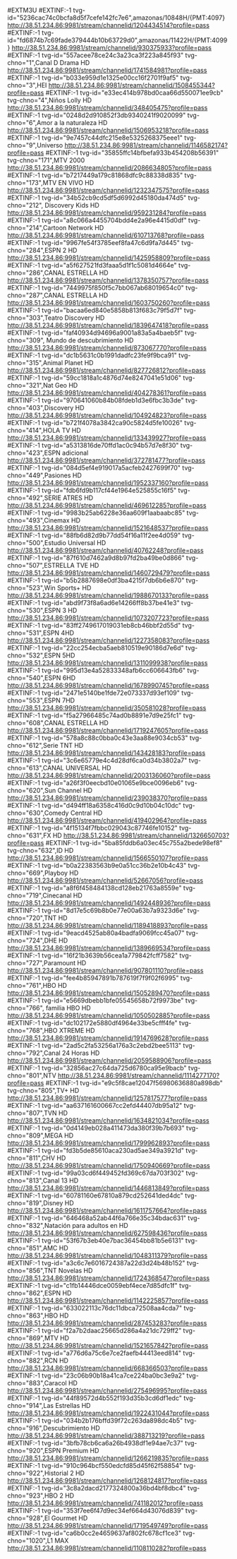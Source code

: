 #EXTM3U
#EXTINF:-1 tvg-id="5236cac74c0bcfa8d5f7cefe142fc7e6",amazonas/10848H/{PMT:4097}
http://38.51.234.86:9981/stream/channelid/1204434514?profile=pass
#EXTINF:-1 tvg-id="fd6874b7c69fade379444b10b63729d0",amazonas/11422H/{PMT:4099}
http://38.51.234.86:9981/stream/channelid/930375933?profile=pass
#EXTINF:-1 tvg-id="557acee78ce24c3a23ca3f223a845f93" tvg-chno="1",Canal D Drama HD
http://38.51.234.86:9981/stream/channelid/1741584981?profile=pass
#EXTINF:-1 tvg-id="b033e959d1e1325e00cc16f2701f9af5" tvg-chno="3",HEI
http://38.51.234.86:9981/stream/channelid/1508455344?profile=pass
#EXTINF:-1 tvg-id="e33ec414b978bd0caa66d550071ee9cb" tvg-chno="4",Niños Lolly HD
http://38.51.234.86:9981/stream/channelid/348405475?profile=pass
#EXTINF:-1 tvg-id="0248d2d910852f3db9340241f9020099" tvg-chno="6",Amor a la naturaleza HD
http://38.51.234.86:9981/stream/channelid/1506953218?profile=pass
#EXTINF:-1 tvg-id="9e7457c44dfc215e8e5325268375eee1" tvg-chno="9",Universo
http://38.51.234.86:9981/stream/channelid/1146582174?profile=pass
#EXTINF:-1 tvg-id="35855ffc14bfbefa933b454208b56391" tvg-chno="171",MTV 2000
http://38.51.234.86:9981/stream/channelid/2086634805?profile=pass
#EXTINF:-1 tvg-id="b7217449a179c81868dfc9c88338d835" tvg-chno="173",MTV EN VIVO HD
http://38.51.234.86:9981/stream/channelid/1232347575?profile=pass
#EXTINF:-1 tvg-id="34b52cb9cd5df5d6992d45180da474d5" tvg-chno="212", Discovery Kids HD
http://38.51.234.86:9981/stream/channelid/959231284?profile=pass
#EXTINF:-1 tvg-id="a8c066a4455704bdd4e2a96e4415d0df" tvg-chno="214",Cartoon Network HD
http://38.51.234.86:9981/stream/channelid/610713768?profile=pass
#EXTINF:-1 tvg-id="9967fe54f3785eef8fa47c6d9fa7d445" tvg-chno="284",ESPN 2 HD
http://38.51.234.86:9981/stream/channelid/1425958809?profile=pass
#EXTINF:-1 tvg-id="a5f627521fd3faaa5d1f1c5081d4664e" tvg-chno="286",CANAL ESTRELLA HD
http://38.51.234.86:9981/stream/channelid/1378350757?profile=pass
#EXTINF:-1 tvg-id="7449975f850f5c7bb067ab68019654c0" tvg-chno="287",CANAL ESTRELLA HD
http://38.51.234.86:9981/stream/channelid/1603750260?profile=pass
#EXTINF:-1 tvg-id="bacaa6ed840e5858b813f683c79f5d7f" tvg-chno="303",Teatro Discovery HD
http://38.51.234.86:9981/stream/channelid/1839647418?profile=pass
#EXTINF:-1 tvg-id="faf40934d94696a9001a83a5a4baeb5f" tvg-chno="309", Mundo de descubrimiento HD
http://38.51.234.86:9981/stream/channelid/873067770?profile=pass
#EXTINF:-1 tvg-id="dc1b5631c0b1991dadfc23fe9f9bca91" tvg-chno="315",Animal Planet HD
http://38.51.234.86:9981/stream/channelid/827726812?profile=pass
#EXTINF:-1 tvg-id="59cc1818a1c4876d74e8247041e51d06" tvg-chno="321",Nat Geo HD
http://38.51.234.86:9981/stream/channelid/404278361?profile=pass
#EXTINF:-1 tvg-id="970641060b84b08fdeb1d3e6fbc3b3de" tvg-chno="403",Discovery HD
http://38.51.234.86:9981/stream/channelid/104924823?profile=pass
#EXTINF:-1 tvg-id="b721f4078a3842ca90c5824d5fe10026" tvg-chno="414",HOLA TV HD
http://38.51.234.86:9981/stream/channelid/133439927?profile=pass
#EXTINF:-1 tvg-id="a5313816de70ffd1ac0c94b57d7e8f30" tvg-chno="423",ESPN adicional
http://38.51.234.86:9981/stream/channelid/372781477?profile=pass
#EXTINF:-1 tvg-id="084d5ef4e919017a5acfeb2427699f70" tvg-chno="449",Pasiones HD
http://38.51.234.86:9981/stream/channelid/1952337160?profile=pass
#EXTINF:-1 tvg-id="fdb6fd9b117cf44e1964e525855c16f5" tvg-chno="492",SERIE ATRES HD
http://38.51.234.86:9981/stream/channelid/469612285?profile=pass
#EXTINF:-1 tvg-id="9983b25ab6228e36aa609f1aabaabc85" tvg-chno="493",Cinemax HD
http://38.51.234.86:9981/stream/channelid/1521648537?profile=pass
#EXTINF:-1 tvg-id="88fb6d82d9b77dd54f16a11f2ee4d059" tvg-chno="500",Estudio Universal HD
http://38.51.234.86:9981/stream/channelid/40762248?profile=pass
#EXTINF:-1 tvg-id="87f610d7462a9d8b97fd2ba49be0d866" tvg-chno="507",ESTRELLA TVE HD
http://38.51.234.86:9981/stream/channelid/1460729479?profile=pass
#EXTINF:-1 tvg-id="b5b2887698e0df3ba4215f7db6b6e870" tvg-chno="523",Win Sports+ HD
http://38.51.234.86:9981/stream/channelid/1988670133?profile=pass
#EXTINF:-1 tvg-id="abd9f73f8a6ad6e14266ff8b37be41e3" tvg-chno="530",ESPN 3 HD
http://38.51.234.86:9981/stream/channelid/1073207723?profile=pass
#EXTINF:-1 tvg-id="83ff2749617019031eb8cb46bbf2d55d" tvg-chno="531",ESPN 4HD
http://38.51.234.86:9981/stream/channelid/1227358083?profile=pass
#EXTINF:-1 tvg-id="22cc254ecba5aeb810519e90186d7e6d" tvg-chno="532",ESPN 5HD
http://38.51.234.86:9981/stream/channelid/1311099938?profile=pass
#EXTINF:-1 tvg-id="995d13e4a52833348afb6cc606643fb6" tvg-chno="540",ESPN 6HD
http://38.51.234.86:9981/stream/channelid/1678990745?profile=pass
#EXTINF:-1 tvg-id="2471e5140be1fde72e073337d93ef109" tvg-chno="553",ESPN 7HD
http://38.51.234.86:9981/stream/channelid/350581028?profile=pass
#EXTINF:-1 tvg-id="f5a27966485c74ad0b8891e7d9e25fc1" tvg-chno="608",CANAL ESTRELLA HD
http://38.51.234.86:9981/stream/channelid/1719247605?profile=pass
#EXTINF:-1 tvg-id="578a8c88c0bba0c43e3aa88e9034cb53" tvg-chno="612",Serie TNT HD
http://38.51.234.86:9981/stream/channelid/143428183?profile=pass
#EXTINF:-1 tvg-id="3c6e65779e4c4d28df6ca0d34b3802a7" tvg-chno="613",CANAL UNIVERSAL HD
http://38.51.234.86:9981/stream/channelid/2003136060?profile=pass
#EXTINF:-1 tvg-id="a26f3f0eecbd10e01065e9bce0096eb6" tvg-chno="620",Sun Channel HD
http://38.51.234.86:9981/stream/channelid/239038370?profile=pass
#EXTINF:-1 tvg-id="d494ff18a6358c416d0c9d10b04c10dc" tvg-chno="630",Comedy Central HD
http://38.51.234.86:9981/stream/channelid/419402964?profile=pass
#EXTINF:-1 tvg-id="4f15134f7fbbc029043c87746fe10152" tvg-chno="631",FX HD
http://38.51.234.86:9981/stream/channelid/1326650703?profile=pass
#EXTINF:-1 tvg-id="5ba85fddb6a03ec45c755a2bede98ef8" tvg-chno="632",ID HD
http://38.51.234.86:9981/stream/channelid/1566550107?profile=pass
#EXTINF:-1 tvg-id="b0a22383563b9e0a51cc36b2e10b4c43" tvg-chno="669",Playboy HD
http://38.51.234.86:9981/stream/channelid/52667056?profile=pass
#EXTINF:-1 tvg-id="a8f6f458484138cd128eb21763a8559e" tvg-chno="719",Cinecanal HD
http://38.51.234.86:9981/stream/channelid/1492448936?profile=pass
#EXTINF:-1 tvg-id="8d17e5c69b8b0e77e00a63b7a9323d6e" tvg-chno="720",TNT HD
http://38.51.234.86:9981/stream/channelid/1189418893?profile=pass
#EXTINF:-1 tvg-id="9eacd4525ab80a4badfa9069fcc45a07" tvg-chno="724",DHE HD
http://38.51.234.86:9981/stream/channelid/1389669534?profile=pass
#EXTINF:-1 tvg-id="16f21b3639b56cea1a779842fcff7582" tvg-chno="727",Paramount HD
http://38.51.234.86:9981/stream/channelid/907801110?profile=pass
#EXTINF:-1 tvg-id="fee4b85947891b787619f7f9f02f6995" tvg-chno="761",HBO HD
http://38.51.234.86:9981/stream/channelid/1505289470?profile=pass
#EXTINF:-1 tvg-id="e5669dbebb1bfe05545658b72f9973be" tvg-chno="766", familia HBO HD
http://38.51.234.86:9981/stream/channelid/1050502885?profile=pass
#EXTINF:-1 tvg-id="dc102172e5880df4964e33be5cfff4fe" tvg-chno="768",HBO XTREME HD
http://38.51.234.86:9981/stream/channelid/1914769628?profile=pass
#EXTINF:-1 tvg-id="2ad5c2fa53256a176a3c2ebd2bee5113" tvg-chno="792",Canal 24 Horas HD
http://38.51.234.86:9981/stream/channelid/2059588906?profile=pass
#EXTINF:-1 tvg-id="32856ac27c64da725d6780ca95e9bacb" tvg-chno="801",NTV
http://38.51.234.86:9981/stream/channelid/1114277170?profile=pass
#EXTINF:-1 tvg-id="e9c5f8cae12047f56980636880a898db" tvg-chno="805",TV+ HD
http://38.51.234.86:9981/stream/channelid/1257817577?profile=pass
#EXTINF:-1 tvg-id="aa637161600667cc2efd44407db95a12" tvg-chno="807",TVN HD
http://38.51.234.86:9981/stream/channelid/1634821034?profile=pass
#EXTINF:-1 tvg-id="0d4149eb028a411473da380f39b7b693" tvg-chno="809",MEGA HD
http://38.51.234.86:9981/stream/channelid/1799962893?profile=pass
#EXTINF:-1 tvg-id="fd3b5de85610aca230ad5ae349a3921d" tvg-chno="811",CHV HD
http://38.51.234.86:9981/stream/channelid/1750940669?profile=pass
#EXTINF:-1 tvg-id="99a03cd6f449452fd369c67da703f302" tvg-chno="813",Canal 13 HD
http://38.51.234.86:9981/stream/channelid/1446813849?profile=pass
#EXTINF:-1 tvg-id="60781160e67810a879cd252641ded4dc" tvg-chno="819",Disney HD
http://38.51.234.86:9981/stream/channelid/1611757664?profile=pass
#EXTINF:-1 tvg-id="646468a52ab44f6a766e35c34bdac631" tvg-chno="832",Natación para adultos en HD
http://38.51.234.86:9981/stream/channelid/627598436?profile=pass
#EXTINF:-1 tvg-id="53f67b3eb40e7bac36454bb81b5e6131" tvg-chno="851",AMC HD
http://38.51.234.86:9981/stream/channelid/1048311379?profile=pass
#EXTINF:-1 tvg-id="a3c6c7e6016724387a22d3d24b48b152" tvg-chno="856",TNT Novelas HD
http://38.51.234.86:9981/stream/channelid/1724368547?profile=pass
#EXTINF:-1 tvg-id="c1fb14446dce0059ebf4ece7d85dfc1f" tvg-chno="862",ESPN HD
http://38.51.234.86:9981/stream/channelid/1142225857?profile=pass
#EXTINF:-1 tvg-id="633022113c76dc11dbca72508aa4cda7" tvg-chno="863",HBO HD
http://38.51.234.86:9981/stream/channelid/287453283?profile=pass
#EXTINF:-1 tvg-id="f2a7b2daac25665d286a4a21dc729ff2" tvg-chno="869",MTV HD
http://38.51.234.86:9981/stream/channelid/1521657842?profile=pass
#EXTINF:-1 tvg-id="a776d6a75c6e7ce2faefb44413eed814" tvg-chno="882",RCN HD
http://38.51.234.86:9981/stream/channelid/668366503?profile=pass
#EXTINF:-1 tvg-id="23c06b90b18a41ca7ce224ba0bc3e9a2" tvg-chno="883",Caracol HD
http://38.51.234.86:9981/stream/channelid/275496995?profile=pass
#EXTINF:-1 tvg-id="44f89572d4b552f193d35b3cd6df1edc" tvg-chno="914",Las Estrellas HD
http://38.51.234.86:9981/stream/channelid/1922431044?profile=pass
#EXTINF:-1 tvg-id="034b2b176bffd39f72c263da898dc4b5" tvg-chno="916",Descubrimiento HD
http://38.51.234.86:9981/stream/channelid/388713219?profile=pass
#EXTINF:-1 tvg-id="3bfb78cb6ca6a26b4938df1e94ae7c37" tvg-chno="920",ESPN Premium HD
http://38.51.234.86:9981/stream/channelid/1266219835?profile=pass
#EXTINF:-1 tvg-id="910c964bcf550edcfd85d45f62f58854" tvg-chno="922",Historial 2 HD
http://38.51.234.86:9981/stream/channelid/1268124817?profile=pass
#EXTINF:-1 tvg-id="3c8a2dacd2177324800a36bd4bf8dbc4" tvg-chno="923",HBO 2 HD
http://38.51.234.86:9981/stream/channelid/741182012?profile=pass
#EXTINF:-1 tvg-id="353f7ee6f47d9ec34ef664d43076d839" tvg-chno="928",El Gourmet HD
http://38.51.234.86:9981/stream/channelid/1719549749?profile=pass
#EXTINF:-1 tvg-id="ca6b0cc2e4659637af802fc678cf1ce3" tvg-chno="1020",L1 MAX
http://38.51.234.86:9981/stream/channelid/1108110282?profile=pass
